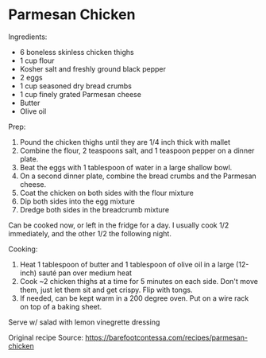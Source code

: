 # Parmesan Chicken
Ingredients:
* 6 boneless skinless chicken thighs
* 1 cup flour
* Kosher salt and freshly ground black pepper
* 2 eggs
* 1 cup seasoned dry bread crumbs
* 1 cup finely grated Parmesan cheese
* Butter
* Olive oil

Prep:
1. Pound the chicken thighs until they are 1/4 inch thick with mallet
1. Combine the flour, 2 teaspoons salt, and 1 teaspoon pepper on a dinner plate. 
1. Beat the eggs with 1 tablespoon of water in a large shallow bowl. 
1. On a second dinner plate, combine the bread crumbs and the Parmesan cheese.  
1. Coat the chicken on both sides with the flour mixture
1. Dip both sides into the egg mixture
1. Dredge both sides in the breadcrumb mixture

Can be cooked now, or left in the fridge for a day.  I usually cook 1/2 immediately, and the other 1/2 the following night.

Cooking:
1. Heat 1 tablespoon of butter and 1 tablespoon of olive oil in a large (12-inch) sauté pan over medium heat
1. Cook ~2 chicken thighs at a time for 5 minutes on each side.  Don't move them, just let them sit and get crispy.  Flip with tongs.
1. If needed, can be kept warm in a 200 degree oven.  Put on a wire rack on top of a baking sheet.

Serve w/ salad with lemon vinegrette dressing

Original recipe Source: https://barefootcontessa.com/recipes/parmesan-chicken
